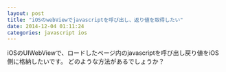 ```yaml
---
layout: post
title: "iOSのwebViewでjavascriptを呼び出し、返り値を取得したい"
date: 2014-12-04 01:11:24
categories: javascript ios
---
```

<p>iOSのUIWebViewで、ロードしたページ内のjavascriptを呼び出し戻り値をiOS側に格納したいです。
どのような方法があるでしょうか？</p>
